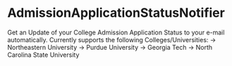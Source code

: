 # AdmissionApplicationStatusNotifier
Get an Update of your College Admission Application Status to your e-mail automatically.
Currently supports the following Colleges/Universities:
-> Northeastern University
-> Purdue University
-> Georgia Tech
-> North Carolina State University
